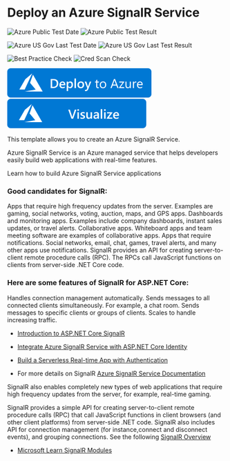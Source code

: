 # Deploy an Azure SignalR Service

![Azure Public Test Date](https://azurequickstartsservice.blob.core.windows.net/badges/101-signalr/PublicLastTestDate.svg)
![Azure Public Test Result](https://azurequickstartsservice.blob.core.windows.net/badges/101-signalr/PublicDeployment.svg)

![Azure US Gov Last Test Date](https://azurequickstartsservice.blob.core.windows.net/badges/101-signalr/FairfaxLastTestDate.svg)
![Azure US Gov Last Test Result](https://azurequickstartsservice.blob.core.windows.net/badges/101-signalr/FairfaxDeployment.svg)

![Best Practice Check](https://azurequickstartsservice.blob.core.windows.net/badges/101-signalr/BestPracticeResult.svg)
![Cred Scan Check](https://azurequickstartsservice.blob.core.windows.net/badges/101-signalr/CredScanResult.svg)

[![Deploy To Azure](https://raw.githubusercontent.com/Azure/azure-quickstart-templates/master/1-CONTRIBUTION-GUIDE/images/deploytoazure.svg?sanitize=true)]("https://portal.azure.com/#create/Microsoft.Template/uri/https%3A%2F%2Fraw.githubusercontent.com%2FAzure%2Fazure-quickstart-templates%2Fmaster%2F101-signalr%2Fazuredeploy.json")
[![Visualize](https://raw.githubusercontent.com/Azure/azure-quickstart-templates/master/1-CONTRIBUTION-GUIDE/images/visualizebutton.svg?sanitize=true)]("http://armviz.io/#/?load=https%3A%2F%2Fraw.githubusercontent.com%2FAzure%2Fazure-quickstart-templates%2Fmaster%2F101-signalr%2Fazuredeploy.json")

This template allows you to create an Azure SignalR Service.

Azure SignalR Service is an Azure managed service that helps developers easily
build web applications with real-time features.

Learn how to build Azure SignalR Service applications

### Good candidates for SignalR:

Apps that require high frequency updates from the server. Examples are gaming,
social networks, voting, auction, maps, and GPS apps. Dashboards and monitoring
apps. Examples include company dashboards, instant sales updates, or travel
alerts. Collaborative apps. Whiteboard apps and team meeting software are
examples of collaborative apps. Apps that require notifications. Social
networks, email, chat, games, travel alerts, and many other apps use
notifications. SignalR provides an API for creating server-to-client remote
procedure calls (RPC). The RPCs call JavaScript functions on clients from
server-side .NET Core code.

### Here are some features of SignalR for ASP.NET Core:

Handles connection management automatically. Sends messages to all connected
clients simultaneously. For example, a chat room. Sends messages to specific
clients or groups of clients. Scales to handle increasing traffic.

- [Introduction to ASP.NET Core SignalR](https://docs.microsoft.com/aspnet/core/signalr/introduction?view=aspnetcore-3.0)

- [Integrate Azure SignalR Service with ASP.NET Core Identity](https://docs.microsoft.com/azure/azure-signalr/signalr-authenticate-oauth)
- [Build a Serverless Real-time App with Authentication](https://docs.microsoft.com/azure/azure-signalr/signalr-tutorial-authenticate-azure-functions)

- For more details on SignalR
  [Azure SignalR Service Documentation](href="https://docs.microsoft.com/azure/azure-signalr)

SignalR also enables completely new types of web applications that require high
frequency updates from the server, for example, real-time gaming.

SignalR provides a simple API for creating server-to-client remote procedure
calls (RPC) that call JavaScript functions in client browsers (and other client
platforms) from server-side .NET code. SignalR also includes API for connection
management (for instance,connect and disconnect events), and grouping
connections. See the following
[SignalR Overview](https://docs.microsoft.com/aspnet/signalr/overview/getting-started/introduction-to-signalr)

- [Microsoft Learn SignalR Modules](https://docs.microsoft.com/learn/modules/automatic-update-of-a-webapp-using-azure-functions-and-signalr/)
